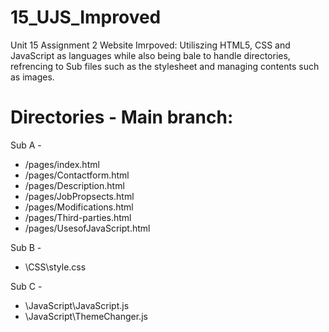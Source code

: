 # 15_UJS_Improved

Unit 15 Assignment 2 Website Imrpoved:
Utiliszing HTML5, CSS and JavaScript as languages while also being bale to handle directories, refrencing to Sub files such as the stylesheet and managing contents such as images.

# Directories - Main branch:

Sub A -
* /pages/index.html
* /pages/Contactform.html
* /pages/Description.html
* /pages/JobPropsects.html
* /pages/Modifications.html
* /pages/Third-parties.html
* /pages/UsesofJavaScript.html

Sub B - 
* \CSS\style.css

Sub C - 
* \JavaScript\JavaScript.js
* \JavaScript\ThemeChanger.js
